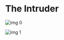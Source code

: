 # The Intruder

![img 0](https://i.imgur.com/YJPRcVF.jpg)

![img 1](https://i.imgur.com/oA4kyB8.jpg)

